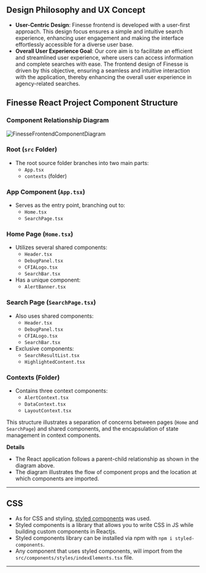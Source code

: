 
## **Design Philosophy and UX Concept**

- **User-Centric Design**: Finesse frontend is developed with a user-first approach. This design focus ensures a simple and intuitive search experience, enhancing user engagement and making the interface effortlessly accessible for a diverse user base.
- **Overall User Experience Goal**: Our core aim is to facilitate an efficient and streamlined user experience, where users can access information and complete searches with ease. The frontend design of Finesse is driven by this objective, ensuring a seamless and intuitive interaction with the application, thereby enhancing the overall user experience in agency-related searches.

## Finesse React Project Component Structure
### **Component Relationship Diagram**

![FinesseFrontendComponentDiagram](https://github.com/ai-cfia/finesse-frontend/assets/133677161/b7bf92a1-cc24-48a9-8814-30b1b291e4e4)

### Root (`src` Folder)
- The root source folder branches into two main parts:
  - `App.tsx`
  - `contexts` (folder)

### App Component (`App.tsx`)
- Serves as the entry point, branching out to:
  - `Home.tsx`
  - `SearchPage.tsx`

### Home Page (`Home.tsx`)
- Utilizes several shared components:
  - `Header.tsx`
  - `DebugPanel.tsx`
  - `CFIALogo.tsx`
  - `SearchBar.tsx`
- Has a unique component:
  - `AlertBanner.tsx`

### Search Page (`SearchPage.tsx`)
- Also uses shared components:
  - `Header.tsx`
  - `DebugPanel.tsx`
  - `CFIALogo.tsx`
  - `SearchBar.tsx`
- Exclusive components:
  - `SearchResultList.tsx`
  - `HighlightedContent.tsx`

### Contexts (Folder)
- Contains three context components:
  - `AlertContext.tsx`
  - `DataContext.tsx`
  - `LayoutContext.tsx`

This structure illustrates a separation of concerns between pages (`Home` and `SearchPage`) and shared components, and the encapsulation of state management in context components.

**Details**

- The React application follows a parent-child relationship as shown in the diagram above.
- The diagram illustrates the flow of component props and the location at which components are imported.

---

## **CSS**

- As for CSS and styling, [styled components](https://styled-components.com/) was used.
- Styled components is a library that allows you to write CSS in JS while building custom components in Reactjs.
- Styled components library can be installed via npm with `npm i styled-components`.
- Any component that uses styled components, will import from the `src/components/styles/indexElements.tsx` file.

---
